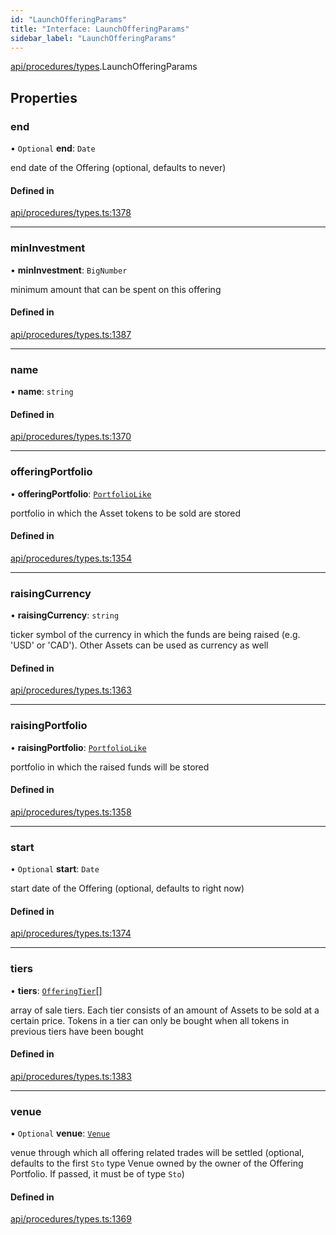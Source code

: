 ```yaml
---
id: "LaunchOfferingParams"
title: "Interface: LaunchOfferingParams"
sidebar_label: "LaunchOfferingParams"
---
```


[api/procedures/types](../../../../../modules/API/Procedures/Types/Types.md).LaunchOfferingParams

## Properties

### end

• `Optional` **end**: `Date`

end date of the Offering (optional, defaults to never)

#### Defined in

[api/procedures/types.ts:1378](https://github.com/PolymeshAssociation/polymesh-sdk/blob/88db4a911/src/api/procedures/types.ts#L1378)

___

### minInvestment

• **minInvestment**: `BigNumber`

minimum amount that can be spent on this offering

#### Defined in

[api/procedures/types.ts:1387](https://github.com/PolymeshAssociation/polymesh-sdk/blob/88db4a911/src/api/procedures/types.ts#L1387)

___

### name

• **name**: `string`

#### Defined in

[api/procedures/types.ts:1370](https://github.com/PolymeshAssociation/polymesh-sdk/blob/88db4a911/src/api/procedures/types.ts#L1370)

___

### offeringPortfolio

• **offeringPortfolio**: [`PortfolioLike`](../../../../../modules/API/Entities/Types/Types.md#portfoliolike)

portfolio in which the Asset tokens to be sold are stored

#### Defined in

[api/procedures/types.ts:1354](https://github.com/PolymeshAssociation/polymesh-sdk/blob/88db4a911/src/api/procedures/types.ts#L1354)

___

### raisingCurrency

• **raisingCurrency**: `string`

ticker symbol of the currency in which the funds are being raised (e.g. 'USD' or 'CAD').
  Other Assets can be used as currency as well

#### Defined in

[api/procedures/types.ts:1363](https://github.com/PolymeshAssociation/polymesh-sdk/blob/88db4a911/src/api/procedures/types.ts#L1363)

___

### raisingPortfolio

• **raisingPortfolio**: [`PortfolioLike`](../../../../../modules/API/Entities/Types/Types.md#portfoliolike)

portfolio in which the raised funds will be stored

#### Defined in

[api/procedures/types.ts:1358](https://github.com/PolymeshAssociation/polymesh-sdk/blob/88db4a911/src/api/procedures/types.ts#L1358)

___

### start

• `Optional` **start**: `Date`

start date of the Offering (optional, defaults to right now)

#### Defined in

[api/procedures/types.ts:1374](https://github.com/PolymeshAssociation/polymesh-sdk/blob/88db4a911/src/api/procedures/types.ts#L1374)

___

### tiers

• **tiers**: [`OfferingTier`](../../../Entities/Offering/Types/OfferingTier/OfferingTier.md)[]

array of sale tiers. Each tier consists of an amount of Assets to be sold at a certain price.
  Tokens in a tier can only be bought when all tokens in previous tiers have been bought

#### Defined in

[api/procedures/types.ts:1383](https://github.com/PolymeshAssociation/polymesh-sdk/blob/88db4a911/src/api/procedures/types.ts#L1383)

___

### venue

• `Optional` **venue**: [`Venue`](../../../../../classes/API/Entities/Venue/Venue.md)

venue through which all offering related trades will be settled
  (optional, defaults to the first `Sto` type Venue owned by the owner of the Offering Portfolio.
  If passed, it must be of type `Sto`)

#### Defined in

[api/procedures/types.ts:1369](https://github.com/PolymeshAssociation/polymesh-sdk/blob/88db4a911/src/api/procedures/types.ts#L1369)
